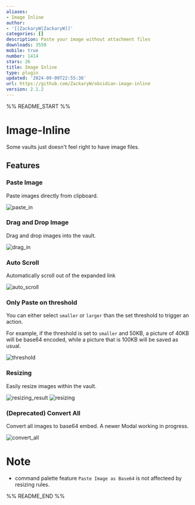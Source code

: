 ```yaml
---
aliases:
- Image Inline
author:
- '[[ZackaryW|ZackaryW]]'
categories: []
description: Paste your image without attachment files
downloads: 3550
mobile: true
number: 1414
stars: 26
title: Image Inline
type: plugin
updated: '2024-09-09T22:55:36'
url: https://github.com/ZackaryW/obsidian-image-inline
version: 2.1.2
---
```


%% README_START %%

# Image-Inline
Some vaults just doesn't feel right to have image files. 

## Features
### Paste Image
Paste images directly from clipboard.

![paste_in](https://raw.githubusercontent.com/ZackaryW/obsidian-image-inline/master/docs/paste_in.gif)

### Drag and Drop Image
Drag and drop images into the vault.

![drag_in](https://raw.githubusercontent.com/ZackaryW/obsidian-image-inline/master/docs/drag_in.gif)

### Auto Scroll
Automatically scroll out of the expanded link

![auto_scroll](https://raw.githubusercontent.com/ZackaryW/obsidian-image-inline/master/docs/auto_scroll.gif)

### Only Paste on threshold
You can either select `smaller` or `larger` than the set threshold to trigger an action. 

For example, if the threshold is set to `smaller` and 50KB, a picture of 40KB will be base64 encoded, while a picture that is 100KB will be saved as usual.

![threshold](https://raw.githubusercontent.com/ZackaryW/obsidian-image-inline/master/docs/threshold.png)


### Resizing
Easily resize images within the vault.

![resizing_result](https://github.com/user-attachments/assets/9193d272-9a72-49dd-a0cc-16f55b827705)
![resizing](https://raw.githubusercontent.com/ZackaryW/obsidian-image-inline/master/docs/resizing.gif)

### (Deprecated) Convert All 
Convert all images to base64 embed. A newer Modal working in progress.

![convert_all](https://raw.githubusercontent.com/ZackaryW/obsidian-image-inline/master/docs//convert_all.png)

# Note
* command palette feature `Paste Image as Base64` is not affecteed by resizing rules.

%% README_END %%